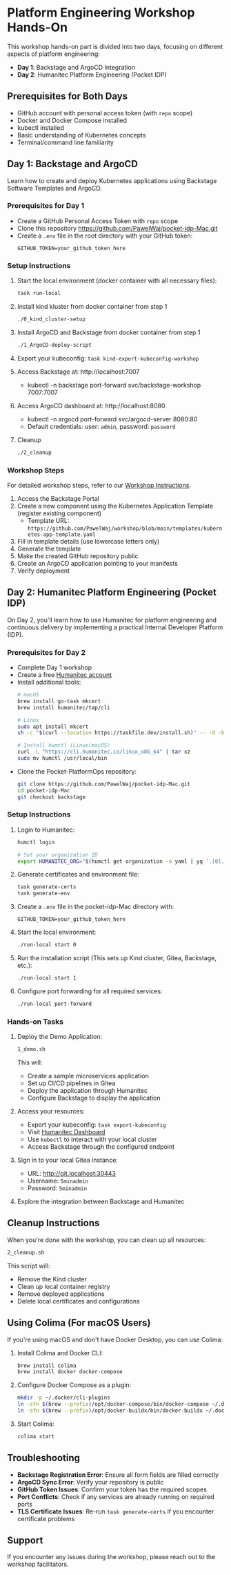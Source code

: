 # Platform Engineering Workshop Hands-On

This workshop hands-on part is divided into two days, focusing on different aspects of platform engineering:
- **Day 1**: Backstage and ArgoCD Integration
- **Day 2**: Humanitec Platform Engineering (Pocket IDP)

## Prerequisites for Both Days

- GitHub account with personal access token (with `repo` scope)
- Docker and Docker Compose installed
- kubectl installed
- Basic understanding of Kubernetes concepts
- Terminal/command line familiarity

## Day 1: Backstage and ArgoCD

Learn how to create and deploy Kubernetes applications using Backstage Software Templates and ArgoCD.

### Prerequisites for Day 1

- Create a GitHub Personal Access Token with `repo` scope
- Clone this repository https://github.com/PawelWaj/pocket-idp-Mac.git
- Create a `.env` file in the root directory with your GitHub token:
  ```
  GITHUB_TOKEN=your_github_token_here
  ```

### Setup Instructions

1. Start the local environment (docker container with all necessary files):
   ```bash
   task run-local 
   ```

2. Install kind kluster from docker container from step 1
   ```bash
   ./0_kind_cluster-setup
   ```

3. Install ArgoCD and Backstage from docker container from step 1
   ```bash
   ./1_ArgoCD-deploy-script
   ```
4. Export your kubeconfig: `task kind-export-kubeconfig-workshop`
5. Access Backstage at: http://localhost:7007   
   - kubectl -n backstage port-forward svc/backstage-workshop 7007:7007 

6. Access ArgoCD dashboard at: http://localhost:8080
   - kubectl -n argocd port-forward svc/argocd-server 8080:80 
   - Default credentials: user: `admin`, password: `password`

7. Cleanup 
    ```bash
   ./2_cleanup
   ```

### Workshop Steps

For detailed workshop steps, refer to our [Workshop Instructions](https://github.com/PawelWaj/workshop/blob/main/README.md).

1. Access the Backstage Portal
2. Create a new component using the Kubernetes Application Template (register existing component)
   - Template URL: `https://github.com/PawelWaj/workshop/blob/main/templates/kubernetes-app-template.yaml`
3. Fill in template details (use lowercase letters only)
4. Generate the template
5. Make the created GitHub repository public
6. Create an ArgoCD application pointing to your manifests
7. Verify deployment

## Day 2: Humanitec Platform Engineering (Pocket IDP)

On Day 2, you'll learn how to use Humanitec for platform engineering and continuous delivery by implementing a practical Internal Developer Platform (IDP).

### Prerequisites for Day 2

- Complete Day 1 workshop
- Create a free [Humanitec account](https://humanitec.com/free-trial)
- Install additional tools:
  ```bash
  # macOS
  brew install go-task mkcert
  brew install humanitec/tap/cli

  # Linux
  sudo apt install mkcert
  sh -c "$(curl --location https://taskfile.dev/install.sh)" -- -d -b ~/.local/bin
  
  # Install humctl (Linux/macOS)
  curl -L "https://cli.humanitec.io/linux_x86_64" | tar xz
  sudo mv humctl /usr/local/bin
  ```
- Clone the Pocket-PlatformOps repository:
  ```bash
  git clone https://github.com/PawelWaj/pocket-idp-Mac.git
  cd pocket-idp-Mac
  git checkout backstage
  ```

### Setup Instructions

1. Login to Humanitec:
   ```bash
   humctl login
   
   # Set your organization ID
   export HUMANITEC_ORG="$(humctl get organization -o yaml | yq '.[0].metadata.id')"
   ```

2. Generate certificates and environment file:
   ```bash
   task generate-certs
   task generate-env
   ```

3. Create a `.env` file in the pocket-idp-Mac directory with:
   ```
   GITHUB_TOKEN=your_github_token_here
   ```

4. Start the local environment:
   ```bash
   ./run-local start 0
   ```

5. Run the installation script (This sets up Kind cluster, Gitea, Backstage, etc.):
   ```bash
   ./run-local start 1
   ```

6. Configure port forwarding for all required services:
   ```bash
   ./run-local port-forward
   ```

### Hands-on Tasks

1. Deploy the Demo Application:
   ```bash
   1_demo.sh
   ```
   This will:
   - Create a sample microservices application
   - Set up CI/CD pipelines in Gitea
   - Deploy the application through Humanitec
   - Configure Backstage to display the application

2. Access your resources:
   - Export your kubeconfig: `task export-kubeconfig`
   - Visit [Humanitec Dashboard](https://app.humanitec.io)
   - Use `kubectl` to interact with your local cluster
   - Access Backstage through the configured endpoint

3. Sign in to your local Gitea instance:
   - URL: http://git.localhost:30443
   - Username: `5minadmin`
   - Password: `5minadmin`

4. Explore the integration between Backstage and Humanitec

## Cleanup Instructions

When you're done with the workshop, you can clean up all resources:

```bash
2_cleanup.sh
```

This script will:
- Remove the Kind cluster
- Clean up local container registry
- Remove deployed applications
- Delete local certificates and configurations

## Using Colima (For macOS Users)

If you're using macOS and don't have Docker Desktop, you can use Colima:

1. Install Colima and Docker CLI:
   ```bash
   brew install colima
   brew install docker docker-compose
   ```

2. Configure Docker Compose as a plugin:
   ```bash
   mkdir -p ~/.docker/cli-plugins
   ln -sfn $(brew --prefix)/opt/docker-compose/bin/docker-compose ~/.docker/cli-plugins/docker-compose
   ln -sfn $(brew --prefix)/opt/docker-buildx/bin/docker-buildx ~/.docker/cli-plugins/docker-buildx
   ```

3. Start Colima:
   ```bash
   colima start
   ```

## Troubleshooting

- **Backstage Registration Error**: Ensure all form fields are filled correctly
- **ArgoCD Sync Error**: Verify your repository is public
- **GitHub Token Issues**: Confirm your token has the required scopes
- **Port Conflicts**: Check if any services are already running on required ports
- **TLS Certificate Issues**: Re-run `task generate-certs` if you encounter certificate problems

## Support

If you encounter any issues during the workshop, please reach out to the workshop facilitators.